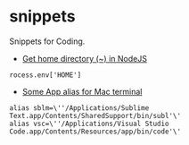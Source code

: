 # snippets
Snippets for Coding.

* [Get home directory (~) in NodeJS](./get_home_directory_in_node_js.md)
```
rocess.env['HOME']
```

* [Some App alias for Mac terminal](./app_alias_for_mac.md)
```
alias sblm=\''/Applications/Sublime Text.app/Contents/SharedSupport/bin/subl'\'
alias vsc=\''/Applications/Visual Studio Code.app/Contents/Resources/app/bin/code'\'
```